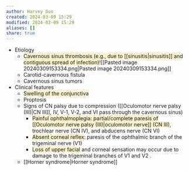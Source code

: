 ```yaml
---
author: Harvey Guo
created: 2024-03-09 15:29
modified: 2024-03-09 15:29
aliases: []
share: true
---
```

- Etiology
	- <span style="background:rgba(240, 200, 0, 0.2)">Cavernous sinus thrombosis (e.g., due to [[sinusitis|sinusitis]] and contiguous spread of infection)</span>![[Pasted image 20240309153334.png|Pasted image 20240309153334.png]]
	- Carotid-cavernous fistula
	- Cavernous sinus tumors
- Clinical features
	- <span style="background:rgba(240, 200, 0, 0.2)">Swelling of the conjunctiva</span>
	- Proptosis
	- Signs of CN palsy due to compression ([[Oculomotor nerve palsy (III)|CN III]], IV, V-1, V-2, and VI pass through the cavernous sinus)
		- <span style="background:rgba(240, 200, 0, 0.2)">Painful ophthalmoplegia: partial/complete paresis of [[Oculomotor nerve palsy (III)|oculomotor nerve]] (CN III)</span>, trochlear nerve (CN IV), and abducens nerve (CN VI)
		- <span style="background:rgba(240, 200, 0, 0.2)">Absent corneal reflex</span>: paresis of the ophthalmic branch of the trigeminal nerve (V1)
		- <span style="background:rgba(240, 200, 0, 0.2)">Loss of upper facial</span> and corneal sensation may occur due to damage to the trigeminal branches of V1 and V2 .
	- [[Horner syndrome|Horner syndrome]]
